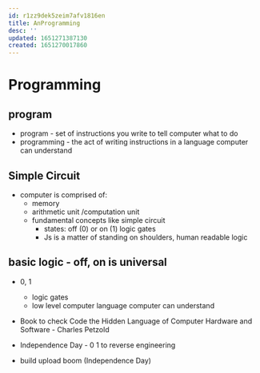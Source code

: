 ```yaml
---
id: r1zz9dek5zeim7afv1816en
title: AnProgramming
desc: ''
updated: 1651271387130
created: 1651270017860
---
```

# Programming
## program 
- program - set of instructions you write to tell computer what to do
- programming - the act of writing instructions in a language computer can understand

## Simple Circuit
- computer is comprised of:
    - memory
    - arithmetic unit /computation unit
    - fundamental concepts like simple circuit
        - states: off (0) or on (1) logic gates
        - Js is a matter of standing on shoulders, human readable logic

## basic logic - off, on is universal 
- 0, 1  
    - logic gates
    - low level computer language computer can understand

- Book to check Code the Hidden Language of Computer Hardware and Software - Charles Petzold
- Independence Day - 0 1 to reverse engineering
- build upload boom (Independence Day)
    